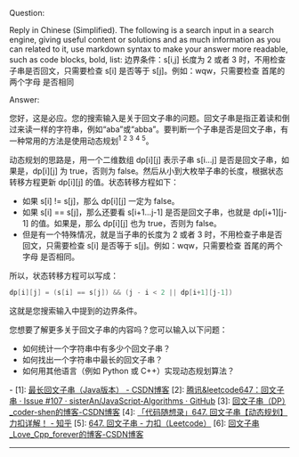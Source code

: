 Question:

Reply in Chinese (Simplified).
The following is a search input in a search engine, giving useful content or solutions and as much information as you can related to it, use markdown syntax to make your answer more readable, such as code blocks, bold, list:
边界条件：s[i,j] 长度为 2 或者 3 时，不用检查子串是否回文，只需要检查 s[i] 是否等于 s[j]。例如：wqw，只需要检查 首尾的两个字母 是否相同

Answer:

您好，这是必应。您的搜索输入是关于回文子串的问题。回文子串是指正着读和倒过来读一样的字符串，例如“aba”或“abba”。要判断一个子串是否是回文子串，有一种常用的方法是使用动态规划<sup>1</sup> <sup>2</sup> <sup>3</sup> <sup>4</sup> <sup>5</sup>。

动态规划的思路是，用一个二维数组 dp[i][j] 表示子串 s[i...j] 是否是回文子串，如果是，dp[i][j] 为 true，否则为 false。然后从小到大枚举子串的长度，根据状态转移方程更新 dp[i][j] 的值。状态转移方程如下：

- 如果 s[i] != s[j]，那么 dp[i][j] 一定为 false。
- 如果 s[i] == s[j]，那么还要看 s[i+1...j-1] 是否是回文子串，也就是 dp[i+1][j-1] 的值。如果是，那么 dp[i][j] 也为 true，否则为 false。
- 但是有一个特殊情况，就是当子串的长度为 2 或者 3 时，不用检查子串是否回文，只需要检查 s[i] 是否等于 s[j]。例如：wqw，只需要检查 首尾的两个字母 是否相同。

所以，状态转移方程可以写成：

```java
dp[i][j] = (s[i] == s[j]) && (j - i < 2 || dp[i+1][j-1])
```

这就是您搜索输入中提到的边界条件。

您想要了解更多关于回文子串的内容吗？您可以输入以下问题：

- 如何统计一个字符串中有多少个回文子串？
- 如何找出一个字符串中最长的回文子串？
- 如何用其他语言（例如 Python 或 C++）实现动态规划算法？

\-
\[1]: [最长回文子串（Java版本） - CSDN博客](https://blog.csdn.net/tiankong_12345/article/details/102018257)
\[2]: [腾讯&leetcode647：回文子串 · Issue #107 · sisterAn/JavaScript-Algorithms · GitHub](https://github.com/sisterAn/JavaScript-Algorithms/issues/107)
\[3]: [回文子串（DP）_coder-shen的博客-CSDN博客](https://blog.csdn.net/qq_42500831/article/details/125628507)
\[4]: [「代码随想录」647. 回文子串【动态规划】力扣详解！ - 知乎](https://zhuanlan.zhihu.com/p/364412996)
\[5]: [647. 回文子串 - 力扣（Leetcode）](https://leetcode.cn/problems/palindromic-substrings/)
\[6]: [回文子串_Love_Cpp_forever的博客-CSDN博客](https://blog.csdn.net/mad_sword/article/details/95634967)

<hr/>

